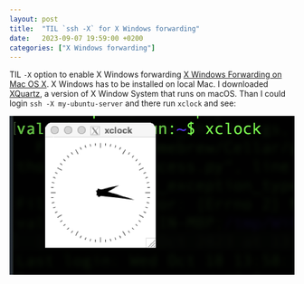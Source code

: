 ```yaml
---
layout: post
title:  "TIL `ssh -X` for X Windows forwarding"
date:   2023-09-07 19:59:00 +0200
categories: ["X Windows forwarding"]
---
```

TIL `-X` option to enable X Windows forwarding [X Windows Forwarding on Mac OS X](http://www.dba-oracle.com/t_linux_x_windows_mac_os.htm). X Windows has to be installed on local Mac. I downloaded [XQuartz](https://www.xquartz.org), a version of X Window System that runs on macOS. Than I could login `ssh -X my-ubuntu-server` and there run `xclock` and see:

![xclock](/assets/images/xclock%20Screenshot%202023-10-18%20at%2014.17.39.png "xclock")

